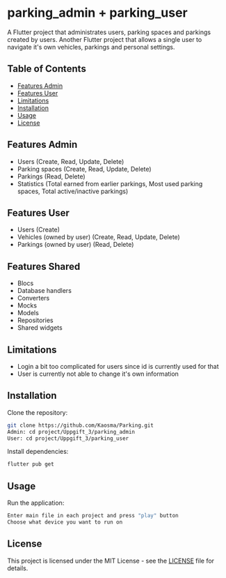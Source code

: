 # parking_admin + parking_user

A Flutter project that administrates users, parking spaces and parkings created by users. Another Flutter project that allows a single user to navigate it's own vehicles, parkings and personal settings.

## Table of Contents
- [Features Admin](#featuresadmin)
- [Features User](#featuresadmin)
- [Limitations](#limitations)
- [Installation](#installation)
- [Usage](#usage)
- [License](#license)

## Features Admin
- Users (Create, Read, Update, Delete)
- Parking spaces (Create, Read, Update, Delete)
- Parkings (Read, Delete)
- Statistics (Total earned from earlier parkings, Most used parking spaces, Total active/inactive parkings)

## Features User
- Users (Create)
- Vehicles (owned by user) (Create, Read, Update, Delete)
- Parkings (owned by user) (Read, Delete)

## Features Shared
- Blocs
- Database handlers
- Converters
- Mocks
- Models
- Repositories
- Shared widgets

## Limitations
- Login a bit too complicated for users since id is currently used for that
- User is currently not able to change it's own information

## Installation
Clone the repository:
```bash
git clone https://github.com/Kaosma/Parking.git
Admin: cd project/Uppgift_3/parking_admin
User: cd project/Uppgift_3/parking_user
```

Install dependencies:
```bash
flutter pub get
```

## Usage

Run the application:
```bash
Enter main file in each project and press "play" button
Choose what device you want to run on
```

## License

This project is licensed under the MIT License - see the [LICENSE](LICENSE) file for details.
